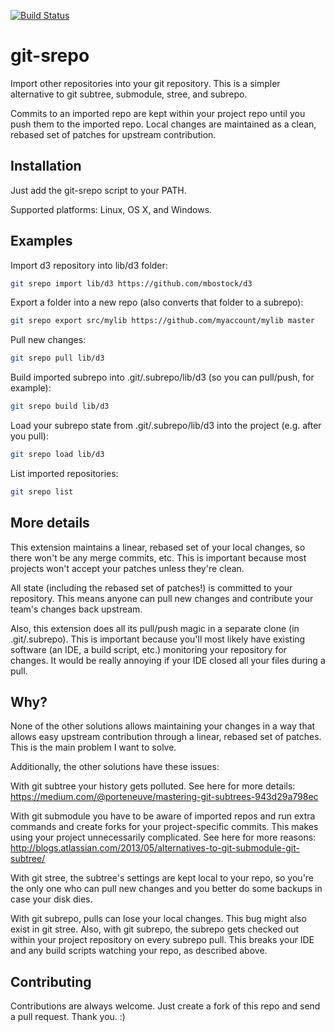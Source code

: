 [![Build Status](https://travis-ci.org/allbuttonspressed/git-srepo.svg?branch=master)](https://travis-ci.org/allbuttonspressed/git-srepo)

# git-srepo
Import other repositories into your git repository.
This is a simpler alternative to git subtree, submodule, stree, and subrepo.

Commits to an imported repo are kept within your project repo until you push
them to the imported repo.
Local changes are maintained as a clean, rebased set of patches for upstream
contribution.

## Installation
Just add the git-srepo script to your PATH.

Supported platforms: Linux, OS X, and Windows.

## Examples
Import d3 repository into lib/d3 folder:

```sh
git srepo import lib/d3 https://github.com/mbostock/d3
```

Export a folder into a new repo (also converts that folder to a subrepo):

```sh
git srepo export src/mylib https://github.com/myaccount/mylib master
```

Pull new changes:

```sh
git srepo pull lib/d3
```

Build imported subrepo into .git/.subrepo/lib/d3 (so you can pull/push, for example):

```sh
git srepo build lib/d3
```

Load your subrepo state from .git/.subrepo/lib/d3 into the project (e.g. after you pull):

```sh
git srepo load lib/d3
```

List imported repositories:

```sh
git srepo list
```

## More details
This extension maintains a linear, rebased set of your local changes, so there
won't be any merge commits, etc.
This is important because most projects won't accept your patches unless
they're clean.

All state (including the rebased set of patches!) is committed to your
repository. This means anyone can pull new changes and contribute your team's
changes back upstream.

Also, this extension does all its pull/push magic in a separate clone (in
.git/.subrepo).
This is important because you'll most likely have existing software (an IDE,
a build script, etc.) monitoring your repository for changes. It would be
really annoying if your IDE closed all your files during a pull.

## Why?
None of the other solutions allows maintaining your changes in a way that
allows easy upstream contribution through a linear, rebased set of patches.
This is the main problem I want to solve.

Additionally, the other solutions have these issues:

With git subtree your history gets polluted. See here for more details:
https://medium.com/@porteneuve/mastering-git-subtrees-943d29a798ec

With git submodule you have to be aware of imported repos and run extra
commands and create forks for your project-specific commits. This makes
using your project unnecessarily complicated. See here for more reasons:
http://blogs.atlassian.com/2013/05/alternatives-to-git-submodule-git-subtree/

With git stree, the subtree's settings are kept local to your repo, so you're
the only one who can pull new changes and you better do some backups in case
your disk dies.

With git subrepo, pulls can lose your local changes. This bug might also exist
in git stree. Also, with git subrepo, the subrepo gets checked out within your
project repository on every subrepo pull. This breaks your IDE and any build
scripts watching your repo, as described above.

## Contributing
Contributions are always welcome. Just create a fork of this repo and send a
pull request. Thank you. :)
